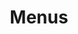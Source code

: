---
layout: page
title: Menus
nav: false
# nav_order: 6
dropdown: false
children: 
    # - title: publications
      # permalink: /publications/
    # - title: divider
    # - title: projects
      # permalink: /projects/
---